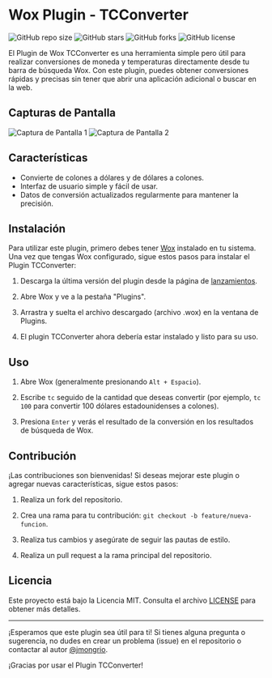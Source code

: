 # Wox Plugin - TCConverter

![GitHub repo size](https://img.shields.io/github/repo-size/jmongrio/Wox.Plugin.TCConverter)
![GitHub stars](https://img.shields.io/github/stars/jmongrio/Wox.Plugin.TCConverter)
![GitHub forks](https://img.shields.io/github/forks/jmongrio/Wox.Plugin.TCConverter)
![GitHub license](https://img.shields.io/github/license/jmongrio/Wox.Plugin.TCConverter)

El Plugin de Wox TCConverter es una herramienta simple pero útil para realizar conversiones de moneda y temperaturas directamente desde tu barra de búsqueda Wox. Con este plugin, puedes obtener conversiones rápidas y precisas sin tener que abrir una aplicación adicional o buscar en la web.

## Capturas de Pantalla

![Captura de Pantalla 1](/screenshots/screenshot1.png)
![Captura de Pantalla 2](/screenshots/screenshot2.png)

## Características

- Convierte de colones a dólares y de dólares a colones.
- Interfaz de usuario simple y fácil de usar.
- Datos de conversión actualizados regularmente para mantener la precisión.

## Instalación

Para utilizar este plugin, primero debes tener [Wox](http://www.wox.one/) instalado en tu sistema. Una vez que tengas Wox configurado, sigue estos pasos para instalar el Plugin TCConverter:

1. Descarga la última versión del plugin desde la página de [lanzamientos](https://github.com/jmongrio/Wox.Plugin.TCConverter/releases).

2. Abre Wox y ve a la pestaña "Plugins".

3. Arrastra y suelta el archivo descargado (archivo .wox) en la ventana de Plugins.

4. El plugin TCConverter ahora debería estar instalado y listo para su uso.

## Uso

1. Abre Wox (generalmente presionando `Alt + Espacio`).

2. Escribe `tc` seguido de la cantidad que deseas convertir (por ejemplo, `tc 100` para convertir 100 dólares estadounidenses a colones).

3. Presiona `Enter` y verás el resultado de la conversión en los resultados de búsqueda de Wox.

## Contribución

¡Las contribuciones son bienvenidas! Si deseas mejorar este plugin o agregar nuevas características, sigue estos pasos:

1. Realiza un fork del repositorio.

2. Crea una rama para tu contribución: `git checkout -b feature/nueva-funcion`.

3. Realiza tus cambios y asegúrate de seguir las pautas de estilo.

4. Realiza un pull request a la rama principal del repositorio.

## Licencia

Este proyecto está bajo la Licencia MIT. Consulta el archivo [LICENSE](/LICENSE) para obtener más detalles.

---

¡Esperamos que este plugin sea útil para ti! Si tienes alguna pregunta o sugerencia, no dudes en crear un problema (issue) en el repositorio o contactar al autor [@jmongrio](https://github.com/jmongrio).

¡Gracias por usar el Plugin TCConverter!
